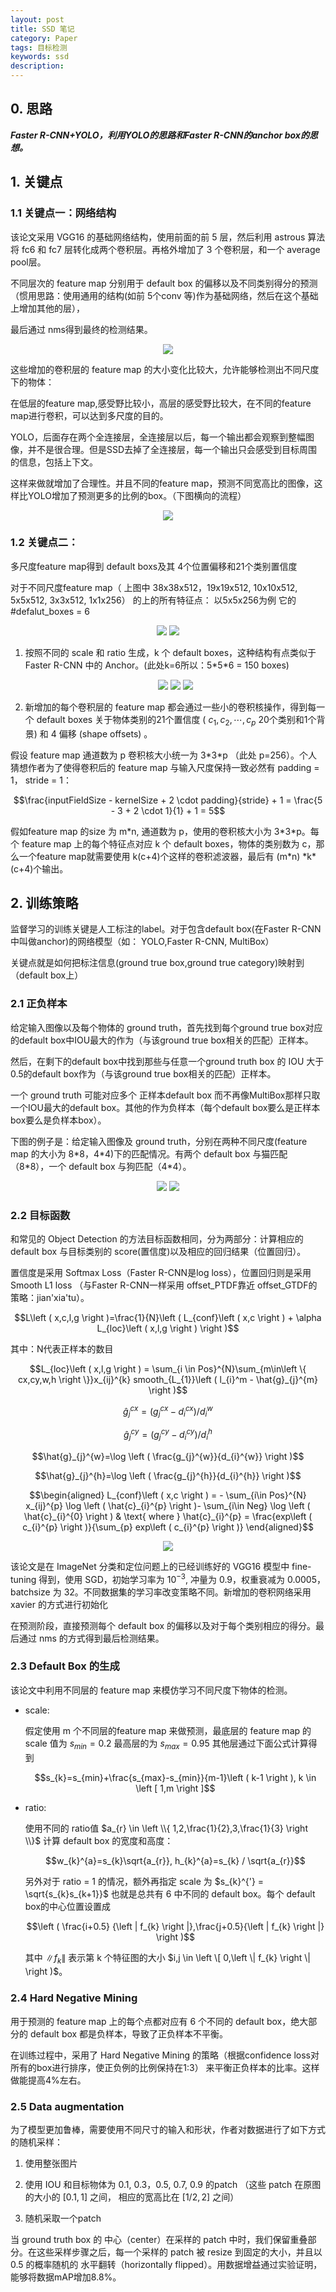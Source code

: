```yaml
---
layout: post
title: SSD 笔记
category: Paper
tags: 目标检测
keywords: ssd
description:
---
```


## 0. 思路

***Faster R-CNN+YOLO，利用YOLO的思路和Faster R-CNN的anchor box的思想。***

## 1. 关键点

### 1.1 关键点一：网络结构

该论文采用 VGG16 的基础网络结构，使用前面的前 5 层，然后利用 astrous 算法将 fc6 和 fc7 层转化成两个卷积层。再格外增加了 3 个卷积层，和一个 average pool层。

不同层次的 feature map 分别用于 default box 的偏移以及不同类别得分的预测（惯用思路：使用通用的结构(如前 5个conv 等)作为基础网络，然后在这个基础上增加其他的层），

最后通过 nms得到最终的检测结果。

<center>

<img src="https://raw.githubusercontent.com/chiemon/chiemon.github.io/master/img/SSD/1.png"/>

</center>

这些增加的卷积层的 feature map 的大小变化比较大，允许能够检测出不同尺度下的物体：

在低层的feature map,感受野比较小，高层的感受野比较大，在不同的feature map进行卷积，可以达到多尺度的目的。

YOLO，后面存在两个全连接层，全连接层以后，每一个输出都会观察到整幅图像，并不是很合理。但是SSD去掉了全连接层，每一个输出只会感受到目标周围的信息，包括上下文。

这样来做就增加了合理性。并且不同的feature map，预测不同宽高比的图像，这样比YOLO增加了预测更多的比例的box。（下图横向的流程）

<center>

<img src="https://raw.githubusercontent.com/chiemon/chiemon.github.io/master/img/SSD/2.png"/>

</center>

### 1.2 关键点二：

多尺度feature map得到 default boxs及其 4个位置偏移和21个类别置信度

对于不同尺度feature map（ 上图中 38x38x512，19x19x512, 10x10x512, 5x5x512, 3x3x512, 1x1x256） 的上的所有特征点： 以5x5x256为例 它的#defalut_boxes = 6

<center>

<img src="https://raw.githubusercontent.com/chiemon/chiemon.github.io/master/img/SSD/3.png"/>

<img src="https://raw.githubusercontent.com/chiemon/chiemon.github.io/master/img/SSD/4.png"/>

</center>

1. 按照不同的 scale 和 ratio 生成，k 个 default boxes，这种结构有点类似于 Faster R-CNN 中的 Anchor。(此处k=6所以：5\*5\*6 = 150 boxes)

    <center>

    <img src="https://raw.githubusercontent.com/chiemon/chiemon.github.io/master/img/SSD/5.png"/>

    <img src="https://raw.githubusercontent.com/chiemon/chiemon.github.io/master/img/SSD/6.png"/>

    <img src="https://raw.githubusercontent.com/chiemon/chiemon.github.io/master/img/SSD/7.png"/>

    </center>

2. 新增加的每个卷积层的 feature map 都会通过一些小的卷积核操作，得到每一个 default boxes 关于物体类别的21个置信度 ( $c_{1},c_{2},\cdots ,c_{p}$ 20个类别和1个背景) 和 4 偏移 (shape offsets) 。

假设 feature map 通道数为 p 卷积核大小统一为 3\*3\*p （此处 p=256）。个人猜想作者为了使得卷积后的 feature map 与输入尺度保持一致必然有 padding = 1， stride = 1：

$$\frac{inputFieldSize - kernelSize + 2 \cdot padding}{stride} + 1 = \frac{5 - 3 + 2 \cdot 1}{1} + 1 = 5$$

假如feature map 的size 为 m\*n, 通道数为 p，使用的卷积核大小为 3\*3\*p。每个 feature map 上的每个特征点对应 k 个 default boxes，物体的类别数为 c，那么一个feature map就需要使用 k(c+4)个这样的卷积滤波器，最后有 (m\*n) \*k\* (c+4)个输出。

## 2. 训练策略

监督学习的训练关键是人工标注的label。对于包含default box(在Faster R-CNN中叫做anchor)的网络模型（如： YOLO,Faster R-CNN, MultiBox）

关键点就是如何把标注信息(ground true box,ground true category)映射到（default box上）

### 2.1 正负样本

给定输入图像以及每个物体的 ground truth，首先找到每个ground true box对应的default box中IOU最大的作为（与该ground true box相关的匹配）正样本。

然后，在剩下的default box中找到那些与任意一个ground truth box 的 IOU 大于 0.5的default box作为（与该ground true box相关的匹配）正样本。

一个 ground truth 可能对应多个 正样本default box 而不再像MultiBox那样只取一个IOU最大的default box。其他的作为负样本（每个default box要么是正样本box要么是负样本box）。

下图的例子是：给定输入图像及 ground truth，分别在两种不同尺度(feature map 的大小为 8\*8，4\*4)下的匹配情况。有两个 default box 与猫匹配（8\*8），一个 default box 与狗匹配（4\*4）。

<center>

<img src="https://raw.githubusercontent.com/chiemon/chiemon.github.io/master/img/SSD/8.png"/>

<img src="https://raw.githubusercontent.com/chiemon/chiemon.github.io/master/img/SSD/9.png"/>

</center>

### 2.2 目标函数

和常见的 Object Detection 的方法目标函数相同，分为两部分：计算相应的 default box 与目标类别的 score(置信度)以及相应的回归结果（位置回归）。

置信度是采用 Softmax Loss（Faster R-CNN是log loss），位置回归则是采用 Smooth L1 loss （与Faster R-CNN一样采用 offset_PTDF靠近 offset_GTDF的策略：jian'xia'tu）。

$$L\left ( x,c,l,g \right )=\frac{1}{N}\left ( L_{conf}\left ( x,c \right ) + \alpha L_{loc}\left ( x,l,g \right ) \right )$$

其中：N代表正样本的数目

$$L_{loc}\left ( x,l,g \right ) = \sum_{i \in Pos}^{N}\sum_{m\in\left \{ cx,cy,w,h \right \}}x_{ij}^{k} smooth_{L_{1}}\left ( l_{i}^m - \hat{g}_{j}^{m} \right )$$

$$\hat{g}_{j}^{cx}=\left ( g_{j}^{cx} - d_{i}^{cx} \right ) / d_{i}^{w}$$

$$\hat{g}_{j}^{cy}=\left ( g_{j}^{cy} - d_{i}^{cy} \right ) / d_{i}^{h}$$

$$\hat{g}_{j}^{w}=\log \left ( \frac{g_{j}^{w}}{d_{i}^{w}} \right )$$

$$\hat{g}_{j}^{h}=\log \left ( \frac{g_{j}^{h}}{d_{i}^{h}} \right )$$

$$\begin{aligned}
L_{conf}\left ( x,c \right ) = - \sum_{i\in Pos}^{N} x_{ij}^{p} \log \left ( \hat{c}_{i}^{p} \right )- \sum_{i\in Neg} \log \left ( \hat{c}_{i}^{0} \right ) & \text{ where } \hat{c}_{i}^{p} = \frac{exp\left ( c_{i}^{p} \right )}{\sum_{p} exp\left ( c_{i}^{p} \right )}
\end{aligned}$$

<center>

<img src="https://raw.githubusercontent.com/chiemon/chiemon.github.io/master/img/SSD/10.png"/>

</center>

该论文是在 ImageNet 分类和定位问题上的已经训练好的 VGG16 模型中 fine-tuning 得到，使用 SGD，初始学习率为 $10^{-3}$, 冲量为 0.9，权重衰减为 0.0005，batchsize 为 32。不同数据集的学习率改变策略不同。新增加的卷积网络采用 xavier 的方式进行初始化

在预测阶段，直接预测每个 default box 的偏移以及对于每个类别相应的得分。最后通过 nms 的方式得到最后检测结果。

### 2.3 Default Box 的生成

该论文中利用不同层的 feature map 来模仿学习不同尺度下物体的检测。

- scale:

    假定使用 m 个不同层的feature map 来做预测，最底层的 feature map 的 scale 值为 $s_{min} = 0.2$ 最高层的为 $s_{max} = 0.95$ 其他层通过下面公式计算得到

    $$s_{k}=s_{min}+\frac{s_{max}-s_{min}}{m-1}\left ( k-1 \right ), k \in \left [ 1,m \right ]$$

- ratio:

    使用不同的 ratio值 $a_{r} \in \left \\{ 1,2,\frac{1}{2},3,\frac{1}{3} \right \\}$ 计算 default box 的宽度和高度：

    $$w_{k}^{a}=s_{k}\sqrt{a_{r}}, h_{k}^{a}=s_{k} / \sqrt{a_{r}}$$

    另外对于 ratio = 1 的情况，额外再指定 scale 为 $s_{k}^{'} = \sqrt{s_{k}s_{k+1}}$ 也就是总共有 6 中不同的 default box。每个 default box的中心位置设置成

    $$\left ( \frac{i+0.5} {\left | f_{k} \right |},\frac{j+0.5}{\left | f_{k} \right |} \right )$$

    其中 $\left \| f_{k} \right \|$ 表示第 k 个特征图的大小 $i,j \in \left \[ 0,\left \| f_{k} \right \| \right )$。

### 2.4 Hard Negative Mining

用于预测的 feature map 上的每个点都对应有 6 个不同的 default box，绝大部分的 default box 都是负样本，导致了正负样本不平衡。

在训练过程中，采用了 Hard Negative Mining 的策略（根据confidence loss对所有的box进行排序，使正负例的比例保持在1:3） 来平衡正负样本的比率。这样做能提高4%左右。

### 2.5 Data augmentation

为了模型更加鲁棒，需要使用不同尺寸的输入和形状，作者对数据进行了如下方式的随机采样：

1. 使用整张图片

2. 使用 IOU 和目标物体为 0.1, 0.3，0.5, 0.7, 0.9 的patch （这些 patch 在原图的大小的 $\left [ 0.1,1 \right ]$ 之间， 相应的宽高比在 $\left [ 1/2,2 \right ]$ 之间）

3. 随机采取一个patch

当 ground truth box 的 中心（center）在采样的 patch 中时，我们保留重叠部分。在这些采样步骤之后，每一个采样的 patch 被 resize 到固定的大小，并且以 0.5 的概率随机的 水平翻转（horizontally flipped）。用数据增益通过实验证明，能够将数据mAP增加8.8%。
